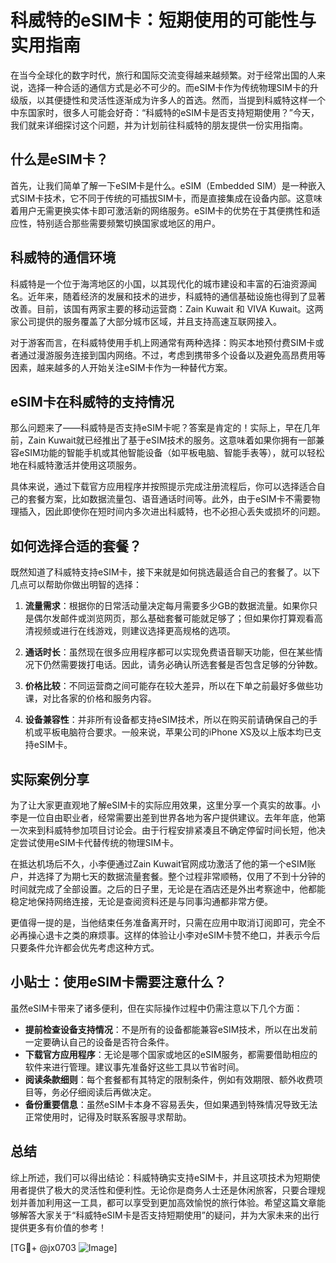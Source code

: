 # 科威特的eSIM卡：短期使用的可能性与实用指南

在当今全球化的数字时代，旅行和国际交流变得越来越频繁。对于经常出国的人来说，选择一种合适的通信方式是必不可少的。而eSIM卡作为传统物理SIM卡的升级版，以其便捷性和灵活性逐渐成为许多人的首选。然而，当提到科威特这样一个中东国家时，很多人可能会好奇：“科威特的eSIM卡是否支持短期使用？”今天，我们就来详细探讨这个问题，并为计划前往科威特的朋友提供一份实用指南。

## 什么是eSIM卡？

首先，让我们简单了解一下eSIM卡是什么。eSIM（Embedded SIM）是一种嵌入式SIM卡技术，它不同于传统的可插拔SIM卡，而是直接集成在设备内部。这意味着用户无需更换实体卡即可激活新的网络服务。eSIM卡的优势在于其便携性和适应性，特别适合那些需要频繁切换国家或地区的用户。

## 科威特的通信环境

科威特是一个位于海湾地区的小国，以其现代化的城市建设和丰富的石油资源闻名。近年来，随着经济的发展和技术的进步，科威特的通信基础设施也得到了显著改善。目前，该国有两家主要的移动运营商：Zain Kuwait 和 VIVA Kuwait。这两家公司提供的服务覆盖了大部分城市区域，并且支持高速互联网接入。

对于游客而言，在科威特使用手机上网通常有两种选择：购买本地预付费SIM卡或者通过漫游服务连接到国内网络。不过，考虑到携带多个设备以及避免高昂费用等因素，越来越多的人开始关注eSIM卡作为一种替代方案。

## eSIM卡在科威特的支持情况

那么问题来了——科威特是否支持eSIM卡呢？答案是肯定的！实际上，早在几年前，Zain Kuwait就已经推出了基于eSIM技术的服务。这意味着如果你拥有一部兼容eSIM功能的智能手机或其他智能设备（如平板电脑、智能手表等），就可以轻松地在科威特激活并使用这项服务。

具体来说，通过下载官方应用程序并按照提示完成注册流程后，你可以选择适合自己的套餐方案，比如数据流量包、语音通话时间等。此外，由于eSIM卡不需要物理插入，因此即使你在短时间内多次进出科威特，也不必担心丢失或损坏的问题。

## 如何选择合适的套餐？

既然知道了科威特支持eSIM卡，接下来就是如何挑选最适合自己的套餐了。以下几点可以帮助你做出明智的选择：

1. **流量需求**：根据你的日常活动量决定每月需要多少GB的数据流量。如果你只是偶尔发邮件或浏览网页，那么基础套餐可能就足够了；但如果你打算观看高清视频或进行在线游戏，则建议选择更高规格的选项。
   
2. **通话时长**：虽然现在很多应用程序都可以实现免费语音聊天功能，但在某些情况下仍然需要拨打电话。因此，请务必确认所选套餐是否包含足够的分钟数。

3. **价格比较**：不同运营商之间可能存在较大差异，所以在下单之前最好多做些功课，对比各家的价格和服务内容。

4. **设备兼容性**：并非所有设备都支持eSIM技术，所以在购买前请确保自己的手机或平板电脑符合要求。一般来说，苹果公司的iPhone XS及以上版本均已支持eSIM卡。

## 实际案例分享

为了让大家更直观地了解eSIM卡的实际应用效果，这里分享一个真实的故事。小李是一位自由职业者，经常需要出差到世界各地为客户提供建议。去年年底，他第一次来到科威特参加项目讨论会。由于行程安排紧凑且不确定停留时间长短，他决定尝试使用eSIM卡代替传统的物理SIM卡。

在抵达机场后不久，小李便通过Zain Kuwait官网成功激活了他的第一个eSIM账户，并选择了为期七天的数据流量套餐。整个过程非常顺畅，仅用了不到十分钟的时间就完成了全部设置。之后的日子里，无论是在酒店还是外出考察途中，他都能稳定地保持网络连接，无论是查阅资料还是与同事沟通都非常方便。

更值得一提的是，当他结束任务准备离开时，只需在应用中取消订阅即可，完全不必再操心退卡之类的麻烦事。这样的体验让小李对eSIM卡赞不绝口，并表示今后只要条件允许都会优先考虑这种方式。

## 小贴士：使用eSIM卡需要注意什么？

虽然eSIM卡带来了诸多便利，但在实际操作过程中仍需注意以下几个方面：

- **提前检查设备支持情况**：不是所有的设备都能兼容eSIM技术，所以在出发前一定要确认自己的设备是否符合条件。
- **下载官方应用程序**：无论是哪个国家或地区的eSIM服务，都需要借助相应的软件来进行管理。建议事先准备好这些工具以节省时间。
- **阅读条款细则**：每个套餐都有其特定的限制条件，例如有效期限、额外收费项目等，务必仔细阅读后再做决定。
- **备份重要信息**：虽然eSIM卡本身不容易丢失，但如果遇到特殊情况导致无法正常使用时，记得及时联系客服寻求帮助。

## 总结

综上所述，我们可以得出结论：科威特确实支持eSIM卡，并且这项技术为短期使用者提供了极大的灵活性和便利性。无论你是商务人士还是休闲旅客，只要合理规划并善加利用这一工具，都可以享受到更加高效愉悦的旅行体验。希望这篇文章能够解答大家关于“科威特eSIM卡是否支持短期使用”的疑问，并为大家未来的出行提供更多有价值的参考！

[TG💪+ @jx0703 ![Image](https://github.com/user-attachments/assets/dbca1d08-cadb-493c-b0ec-ad6f7a83f270)]
